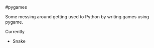 #pygames

Some messing around getting used to Python by writing games using pygame.

Currently 
 
 - Snake
